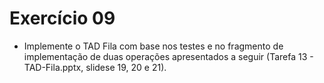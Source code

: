 # Exercício 09
- Implemente o TAD Fila com base nos testes e no fragmento de implementação de duas operações apresentados a seguir (Tarefa 13 - TAD-Fila.pptx, slidese 19, 20 e 21).
